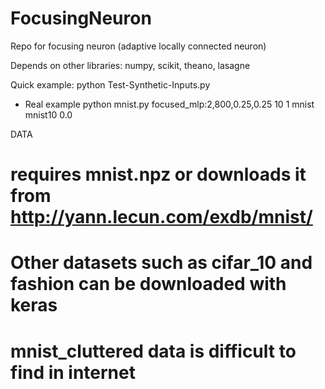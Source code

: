 # FocusingNeuron
Repo for focusing neuron (adaptive locally connected neuron)

Depends on other libraries: numpy, scikit, theano, lasagne


Quick example:
python Test-Synthetic-Inputs.py

- Real example
python mnist.py focused_mlp:2,800,0.25,0.25 10 1 mnist mnist10 0.0


DATA 
# requires mnist.npz or downloads it from http://yann.lecun.com/exdb/mnist/

# Other datasets such as cifar_10 and fashion can be downloaded with keras

# mnist_cluttered data is difficult to find in internet
